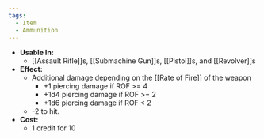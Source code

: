 ```yaml
---
tags:
  - Item
  - Ammunition
---
```

- **Usable In:**
	- [[Assault Rifle]]s, [[Submachine Gun]]s, [[Pistol]]s, and [[Revolver]]s
- **Effect:**
	- Additional damage depending on the [[Rate of Fire]] of the weapon
		- +1 piercing damage if ROF >= 4
		- +1d4 piercing damage if ROF >= 2
		- +1d6 piercing damage if ROF < 2
	- -2 to hit.
- **Cost:**
	- 1 credit for 10